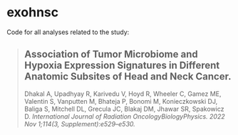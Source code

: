 # exohnsc
Code for all analyses related to the study:

> ## Association of Tumor Microbiome and Hypoxia Expression Signatures in Different Anatomic Subsites of Head and Neck Cancer.
> Dhakal A, Upadhyay R, Karivedu V, Hoyd R, Wheeler C, Gamez ME, Valentin S, Vanputten M, Bhateja P, Bonomi M, Konieczkowski DJ, Baliga S, Mitchell DL, Grecula JC, Blakaj DM, Jhawar SR, Spakowicz D. 
> _International Journal of Radiation Oncology*Biology*Physics. 2022 Nov 1;114(3, Supplement):e529–e530._ 
